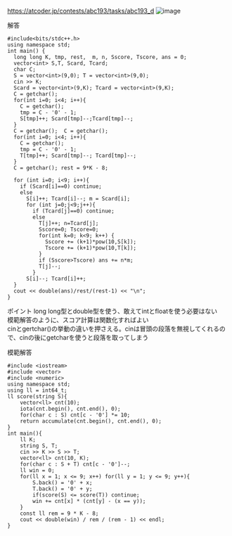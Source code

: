 https://atcoder.jp/contests/abc193/tasks/abc193_d
![image](https://user-images.githubusercontent.com/46245101/110220008-2c9dc300-7f06-11eb-9e05-9b03aeba2d15.png)


解答
```
#include<bits/stdc++.h>
using namespace std;
int main() {
  long long K, tmp, rest,  m, n, Sscore, Tscore, ans = 0;
  vector<int> S,T, Scard, Tcard;
  char C;
  S = vector<int>(9,0); T = vector<int>(9,0);
  cin >> K;
  Scard = vector<int>(9,K); Tcard = vector<int>(9,K);
  C = getchar();
  for(int i=0; i<4; i++){
    C = getchar();
    tmp = C - '0' - 1;
    S[tmp]++; Scard[tmp]--;Tcard[tmp]--;
  }
  C = getchar();  C = getchar();
  for(int i=0; i<4; i++){
    C = getchar();
    tmp = C - '0' - 1;
    T[tmp]++; Scard[tmp]--; Tcard[tmp]--;
  }
  C = getchar(); rest = 9*K - 8;
  
  for (int i=0; i<9; i++){
    if (Scard[i]==0) continue;
    else
      S[i]++; Tcard[i]--; m = Scard[i];
      for (int j=0;j<9;j++){
        if (Tcard[j]==0) continue;
        else
          T[j]++; n=Tcard[j];
          Sscore=0; Tscore=0;
          for(int k=0; k<9; k++) {
            Sscore += (k+1)*pow(10,S[k]);
            Tscore += (k+1)*pow(10,T[k]);
          }
          if (Sscore>Tscore) ans += n*m;
          T[j]--;
        }
      S[i]--; Tcard[i]++;
  }
  cout << double(ans)/rest/(rest-1) << "\n";
}
```

ポイント
long long型とdouble型を使う、敢えてintとfloatを使う必要はない<br>
模範解答のように、スコア計算は関数化すればよい<br>
cinとgertchar()の挙動の違いを押さえる。cinは冒頭の段落を無視してくれるので、cinの後にgetcharを使うと段落を取ってしまう


模範解答
```
#include <iostream>
#include <vector>
#include <numeric>
using namespace std;
using ll = int64_t;
ll score(string S){
    vector<ll> cnt(10);
    iota(cnt.begin(), cnt.end(), 0);
    for(char c : S) cnt[c - '0'] *= 10;
    return accumulate(cnt.begin(), cnt.end(), 0);
}
int main(){
    ll K;
    string S, T;
    cin >> K >> S >> T;
    vector<ll> cnt(10, K);
    for(char c : S + T) cnt[c - '0']--;
    ll win = 0;
    for(ll x = 1; x <= 9; x++) for(ll y = 1; y <= 9; y++){
        S.back() = '0' + x;
        T.back() = '0' + y;
        if(score(S) <= score(T)) continue;
        win += cnt[x] * (cnt[y] - (x == y));
    }
    const ll rem = 9 * K - 8;
    cout << double(win) / rem / (rem - 1) << endl;
}
```
